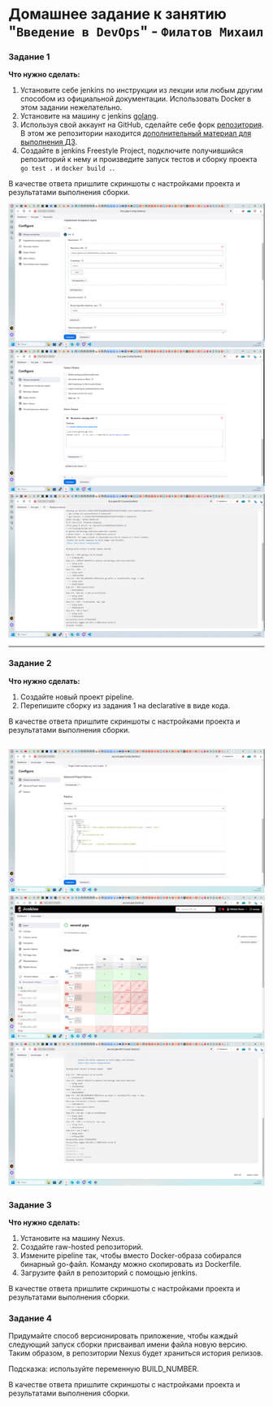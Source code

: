 # Домашнее задание к занятию "`Введение в DevOps`" - `Филатов Михаил`

### Задание 1


**Что нужно сделать:**

1. Установите себе jenkins по инструкции из лекции или любым другим способом из официальной документации. Использовать Docker в этом задании нежелательно.
2. Установите на машину с jenkins [golang](https://golang.org/doc/install).
3. Используя свой аккаунт на GitHub, сделайте себе форк [репозитория](https://github.com/netology-code/sdvps-materials.git). В этом же репозитории находится [дополнительный материал для выполнения ДЗ](https://github.com/netology-code/sdvps-materials/blob/main/CICD/8.2-hw.md).
3. Создайте в jenkins Freestyle Project, подключите получившийся репозиторий к нему и произведите запуск тестов и сборку проекта ```go test .``` и  ```docker build .```.

В качестве ответа пришлите скриншоты с настройками проекта и результатами выполнения сборки.

![skrin_pipe](https://github.com/MikhailFilatovv/git_hw/blob/main/img/skrn_dev1.png)
![skrin_pipe](https://github.com/MikhailFilatovv/git_hw/blob/main/img/skrn_dev2.png)
![skrin_pipe](https://github.com/MikhailFilatovv/git_hw/blob/main/img/skrn_dev3.png)


---

### Задание 2

**Что нужно сделать:**

1. Создайте новый проект pipeline.
2. Перепишите сборку из задания 1 на declarative в виде кода.

В качестве ответа пришлите скриншоты с настройками проекта и результатами выполнения сборки.

![skrin_pipe](https://github.com/MikhailFilatovv/git_hw/blob/main/img/skrn_dev4.png)
![skrin_pipe](https://github.com/MikhailFilatovv/git_hw/blob/main/img/skrn_dev5.png)
![skrin_pipe](https://github.com/MikhailFilatovv/git_hw/blob/main/img/skrn_dev6.png)
---

### Задание 3

**Что нужно сделать:**

1. Установите на машину Nexus.
1. Создайте raw-hosted репозиторий.
1. Измените pipeline так, чтобы вместо Docker-образа собирался бинарный go-файл. Команду можно скопировать из Dockerfile.
1. Загрузите файл в репозиторий с помощью jenkins.

В качестве ответа пришлите скриншоты с настройками проекта и результатами выполнения сборки.




### Задание 4


Придумайте способ версионировать приложение, чтобы каждый следующий запуск сборки присваивал имени файла новую версию. Таким образом, в репозитории Nexus будет храниться история релизов.

Подсказка: используйте переменную BUILD_NUMBER.

В качестве ответа пришлите скриншоты с настройками проекта и результатами выполнения сборки.
